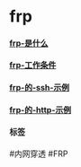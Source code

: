 
# frp

#### [frp-是什么](../network/frp-是什么.md)

#### [frp-工作条件](../frp/frp-的工作条件.md)

#### [frp-的-ssh-示例](../network/frp-的-ssh-示例.md)

#### [frp-的-http-示例](../frp/frp-的-http-示例.md)


#### 标签

#内网穿透
#FRP